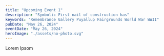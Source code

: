 ```yaml
---
title: "Upcoming Event 1"
description: "Symbolic First nail of construction has"
keywords: "Remembrance Gallery Puyallup Fairgrounds World War WWII"
pubDate: "May 26, 2024"
eventDate: "May 26, 2024"
heroImage: "./assets/no-photo.svg"
---
```


Lorem Ipsom 